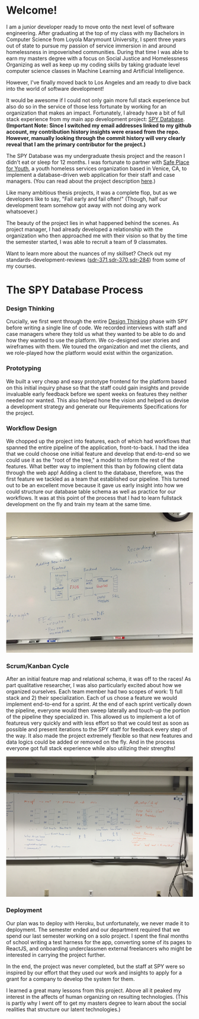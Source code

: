 # Welcome!

I am a junior developer ready to move onto the next level of software engineering. After graduating at the top of my class with my Bachelors in Computer Science from Loyola Marymount University, I spent three years out of state to pursue my passion of service immersion in and around homelessness in impoverished communities. During that time I was able to earn my masters degree with a focus on Social Justice and Homelessness Organizing as well as keep up my coding skills by taking graduate level computer science classes in Machine Learning and Artificial Intelligence.

However, I've finally moved back to Los Angeles and am ready to dive back into the world of software development!

It would be awesome if I could not only gain more full stack experience but also do so in the service of those less fortunate by working for an organization that makes an impact. Fortunately, I already have a bit of full stack experience from my main app development project: [SPY Database](https://github.com/cf7/SPY). __(Important Note: Since I switched my email addresses linked to my github account, my contribution history insights were erased from the repo. However, manually looking through the commit history will very clearly reveal that I am the primary contributor for the project.)__

The SPY Database was my undergraduate thesis project and the reason I didn't eat or sleep for 12 months. I was fortunate to partner with [Safe Place for Youth](https://www.safeplaceforyouth.org/), a youth homeless services organization based in Venice, CA, to implement a database-driven web application for their staff and case managers. (You can read about the project description [here](https://github.com/cf7/SPY/blob/master/docs/Project_Proposal.md).) 

Like many ambitious thesis projects, it was a complete flop, but as we developers like to say, "Fail early and fail often!" (Though, half our development team somehow got away with not doing any work whatsoever.)

The beauty of the project lies in what happened behind the scenes. As project manager, I had already developed a relationship with the organization who then approached me with their vision so that by the time the semester started, I was able to recruit a team of 9 classmates. 

Want to learn more about the nuances of my skillset? Check out my standards-development-reviews ([sdr-371],[sdr-370],[sdr-284]) from some of my courses.

# The SPY Database Process

### Design Thinking
Crucially, we first went through the entire [Design Thinking](https://web.stanford.edu/~mshanks/MichaelShanks/files/509554.pdf) phase with SPY before writing a single line of code. We recorded interviews with staff and case managers where they told us what they wanted to be able to do and how they wanted to use the platform. We co-designed user stories and wireframes with them. We toured the organization and met the clients, and we role-played how the platform would exist within the organization.

### Prototyping
We built a very cheap and easy prototype frontend for the platform based on this initial inquiry phase so that the staff could gain insights and provide invaluable early feedback before we spent weeks on features they neither needed nor wanted. This also helped hone the vision and helped us devise a development strategy and generate our Requirements Specifications for the project.

### Workflow Design
We chopped up the project into features, each of which had workflows that spanned the entire pipeline of the application, front-to-back. I had the idea that we could choose one initial feature and develop that end-to-end so we could use it as the "root of the tree," a model to inform the rest of the features. What better way to implement this than by following client data through the web app! Adding a client to the database, therefore, was the first feature we tackled as a team that established our pipeline. This turned out to be an excellent move because it gave us early insight into how we could structure our database table schema as well as practice for our workflows. It was at this point of the process that I had to learn fullstack development on the fly and train my team at the same time. 

![IMG_2242.JPG](https://github.com/cf7/cf7/blob/main/images/IMG_2242.JPG?raw=True)

### Scrum/Kanban Cycle
After an initial feature map and relational schema, it was off to the races! As part qualitative researcher, I was also particularly excited about how we organized ourselves. Each team member had two scopes of work: 1) full stack and 2) their specialization. Each of us chose a feature we would implement end-to-end for a sprint. At the end of each sprint vertically down the pipeline, everyone would then sweep laterally and touch-up the portion of the pipeline they specialized in. This allowed us to implement a lot of featureus very quickly and with less effort so that we could test as soon as possible and present iterations to the SPY staff for feedback every step of the way. It also made the project extremely flexible so that new features and data logics could be added or removed on the fly. And in the process everyone got full stack experience while also utilizing their strengths!

![IMG_2244.JPG](https://github.com/cf7/cf7/blob/main/images/IMG_2244.JPG?raw=True)

### Deployment

Our plan was to deploy with Heroku, but unfortunately, we never made it to deployment. The semester ended and our department required that we spend our last semester working on a solo project. I spent the final months of school writing a test harness for the app, converting some of its pages to ReactJS, and onboarding underclassmen external freelancers who might be interested in carrying the project further.

In the end, the project was never completed, but the staff at SPY were so inspired by our effort that they used our work and insights to apply for a grant for a company to develop the system for them.


I learned a great many lessons from this project. Above all it peaked my interest in the affects of human organizing on resulting technologies. (This is partly why I went off to get my masters degree to learn about the social realities that structure our latent technologies.)

[sdr-371]: (https://github.com/cf7/cmsi371/blob/master/sdr-371.pdf)
[sdr-370]: (https://github.com/cf7/cmsi370/blob/master/sdr-370.pdf)
[sdr-284]: (https://github.com/cf7/cmsi284/blob/master/sdr-284.pdf)

